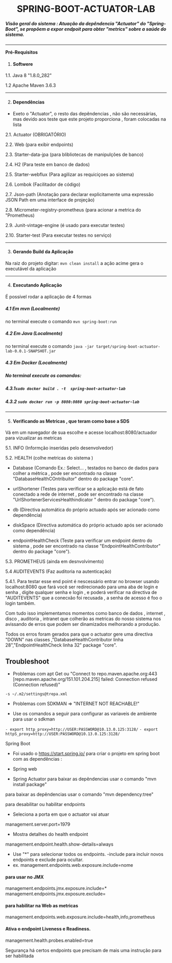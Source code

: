 <center><h1>SPRING-BOOT-ACTUATOR-LAB</h1></center> 

<h5>Visão geral do sistema : Atuação da depêndencia "Actuator" do "Spring-Boot", se propõem a expor endpoit para obter "metrics" sobre a saúde do sistema.</h5>


----
**Pré-Requisitos**

1. #### Softwere

1.1. Java 8 "1.8.0_282"

1.2 Apache Maven 3.6.3

----
2. #### Dependências

- Exeto o "Actuator", o resto das depêndencias , não são necessárias, mas devido aos teste que este projeto proporciona , foram colocadas na lista

2.1. Actuator (OBRIGATÓRIO)

2.2. Web (para exibir endpoints)

2.3. Starter-data-jpa (para blibliotecas de manipulções de banco)

2.4. H2 (Para teste em banco de dados)

2.5. Starter-webflux (Para agilizar as requiciçoes ao sistema)

2.6. Lombok (Facilitador de código)

2.7. Json-path (Anotação para declarar explicitamente uma expressão JSON Path em uma interface de projeção)

2.8. Micrometer-registry-prometheus (para acionar a metrica do "Prometheus)

2.9. Junit-vintage-engine (é usado para executar testes)

2.10. Starter-test (Para executar testes no serviço)

----
3. #### Gerando Build da Aplicação

Na raiz do projeto digitar:
`mvn clean install`
a ação acime gera o executável da aplicação

----

4. #### Executando Aplicação

É possível rodar a aplicação de 4 formas

##### 4.1 Em mvn (Localmente)

no terminal execute o comando `mvn spring-boot:run`

##### 4.2 Em Java (Localmente)

no terminal execute o comando `java -jar target/spring-boot-actuator-lab-0.0.1-SNAPSHOT.jar`

##### 4.3 Em Docker (Localmente)

##### No terminal execute os comandos:

##### 4.3.1`sudo docker build . -t  spring-boot-actuator-lab`

##### 4.3.2 `sudo docker run -p 8080:8080 spring-boot-actuator-lab`

----
5. #### Verificando as Metricas , que teram como base a SDS

Vá em um navegador de sua escolhe e acesse localhost:8080/actuador para vizualizar as metricas

5.1. INFO (Informção inseridas pelo desenvolvedor)

5.2. HEALTH (colhe metricas do sistema )
- Database (Comando Ex.: Select... , testados no banco de dados para colher a métrica , pode ser encontrado na classe "DatabaseHealthCOntribuitor"  dentro do package "core".

- urlShortener (Testes para verificar se a aplicação está de fato conectado a rede de internet , pode ser encontrado na classe "UrlShortenerServicesHealthindicator "  dentro do package "core").

- db (Directiva automática do próprio actuado após ser acionado como dependência)

- diskSpace (Directiva automática do próprio actuado após ser acionado como dependência)

- endpointHealthCheck (Teste para verificar um endpoint dentro do sistema , pode ser encontrado na classe "EndpointHealthContributor"  dentro do package "core").

5.3. PROMETHEUS (ainda em desnvolvimento)

5.4 AUDITEVENTS (Faz auditoria na autenticação)

5.4.1. Para testar esse end point é nescessário entrar no browser usando localhost:8080 que fará você ser redirecionado para uma aba de login e senha ,
digite qualquer senha e login , e poderá verificar na directiva de "AUDITEVENTS" que a conecxão foi recusada , a senha de acesso é foo o login também.


Com tudo isso implementamos momentos como banco de dados , internet , disco , auditoria , intranet que colherão as metricas do nosso sistema nos avissando de erros que podem ser dinamizados melhorando a produção.

Todos os erros foram gerados para que o actuator gere uma directiva "DOWN" nas classes ,"DatabaseHealthContributor linha 28","EndpointHealthCheck linha 32" package "core".




## Troubleshoot

- Problemas com apt Get ou "Connect to repo.maven.apache.org:443 [repo.maven.apache.org/151.101.204.215] failed: Connection refused (Connection refused)"

`-s ~/.m2/settings@trepa.xml`

-  Problemas com SDKMAN => "INTERNET NOT REACHABLE!"

- Use os comandos a seguir para configurar as variaveis de ambiente para usar o sdkman

`- export http_proxy=http://USER:PASSWORD@10.13.0.125:3128/`
`- export httpS_proxy=http://USER:PASSWORD@10.13.0.125:3128/`

Spring Boot

- Foi usado o  https://start.spring.io/ para criar o projeto em spring boot com as dependências :

- Spring web

- Spring Actuator
  para baixar as depêndencias usar o comando "mvn install package"

para baixar as depêndencias usar o comando "mvn dependency:tree"

para desabilitar ou habilitar endpoints

- Seleciona a porta em que o actuator vai atuar

management.server.port=1979

- Mostra detalhes do health endpoint

management.endpoint.health.show-details=always

- Use "*" para selecionar todos os endpoints.
  -include para incluir novos endpoints e exclude para ocultar.
-  ex. management.endpoints.web.exposure.include=nome

#### para usar no JMX
management.endpoints.jmx.exposure.include=*
management.endpoints.jmx.exposure.exclude=

#### para habilitar na Web as metricas

management.endpoints.web.exposure.include=health,info,prometheus

#### Ativa o endpoint Liveness e Readiness.

management.health.probes.enabled=true

Segurança há certos endpoints que precisam de mais uma instrução para ser habilitada